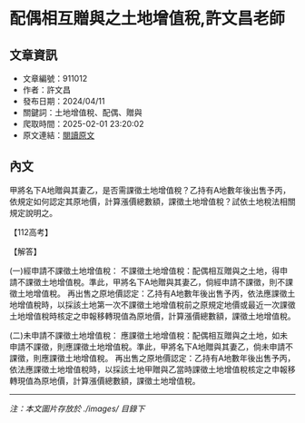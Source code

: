 # 配偶相互贈與之土地增值稅,許文昌老師

## 文章資訊
- 文章編號：911012
- 作者：許文昌
- 發布日期：2024/04/11
- 關鍵詞：土地增值稅、配偶、贈與
- 爬取時間：2025-02-01 23:20:02
- 原文連結：[閱讀原文](https://real-estate.get.com.tw/Columns/detail.aspx?no=911012)

## 內文


甲將名下A地贈與其妻乙，是否需課徵土地增值稅？乙持有A地數年後出售予丙，依規定如何認定其原地價，計算漲價總數額，課徵土地增值稅？試依土地稅法相關規定說明之。


【112高考】


【解答】


(一)經申請不課徵土地增值稅：
不課徵土地增值稅：配偶相互贈與之土地，得申請不課徵土地增值稅。準此，甲將名下A地贈與其妻乙，倘經申請不課徵，則不課徵土地增值稅。
再出售之原地價認定：乙持有A地數年後出售予丙，依法應課徵土地增值稅時，以採該土地第一次不課徵土地增值稅前之原規定地價或最近一次課徵土地增值稅時核定之申報移轉現值為原地價，計算漲價總數額，課徵土地增值稅。


(二)未申請不課徵土地增值稅：
應課徵土地增值稅：配偶相互贈與之土地，如未申請不課徵，則應課徵土地增值稅。準此，甲將名下A地贈與其妻乙，倘未申請不課徵，則應課徵土地增值稅。
再出售之原地價認定：乙持有A地數年後出售予丙，依法應課徵土地增值稅時，以採該土地甲贈與乙當時課徵土地增值稅核定之申報移轉現值為原地價，計算漲價總數額，課徵土地增值稅。

---
*注：本文圖片存放於 ./images/ 目錄下*
